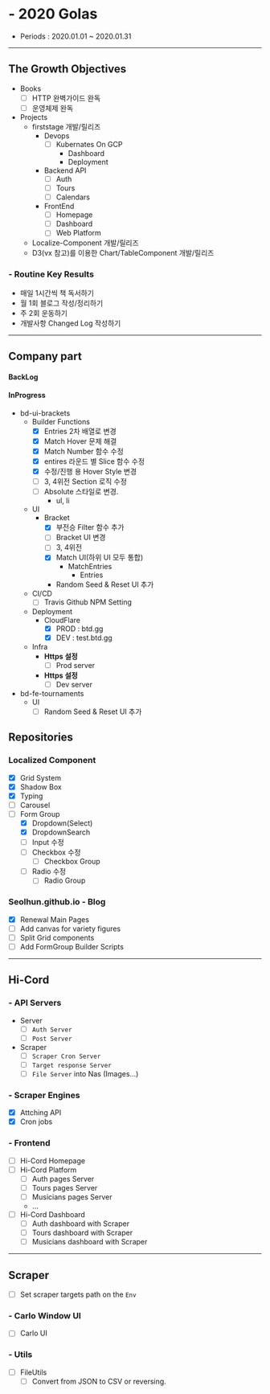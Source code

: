# - 2020 Golas

- Periods : 2020.01.01 ~ 2020.01.31

---

## The Growth Objectives

- Books
  - [ ] HTTP 완벽가이드 완독
  - [ ] 운영체제 완독
- Projects
  - firststage 개발/릴리즈
    - Devops
      - [ ] Kubernates On GCP
        - Dashboard
        - Deployment
    - Backend API
      - [ ] Auth
      - [ ] Tours
      - [ ] Calendars
    - FrontEnd
      - [ ] Homepage
      - [ ] Dashboard
      - [ ] Web Platform
  - Localize-Component 개발/릴리즈
  - D3(vx 참고)를 이용한 Chart/TableComponent 개발/릴리즈

### - Routine Key Results

- 매일 1시간씩 책 독서하기
- 월 1회 블로그 작성/정리하기
- 주 2회 운동하기
- 개발사항 Changed Log 작성하기

---

## Company part

#### BackLog

#### InProgress
- bd-ui-brackets
    - Builder Functions
        - [x] Entries 2차 배열로 변경
        - [x] Match Hover 문제 해결
        - [x] Match Number 함수 수정
        - [x] entires 라운드 별 Slice 함수 수정
        - [x] 수정/진행 용 Hover Style 변경
        - [ ] 3, 4위전 Section 로직 수정
        - [ ] Absolute 스타일로 변경.
            - ul, li
    - UI
        - Bracket
            - [x] 부전승 Filter 함수 추가
            - [ ] Bracket UI 변경
            - [ ] 3, 4위전
            - [x] Match UI(하위 UI 모두 통합)
                - MatchEntries
                    - Entries
            - Random Seed & Reset UI 추가
    - CI/CD
        - [ ] Travis Github NPM Setting
    - Deployment
        - CloudFlare
          - [x] PROD : btd.gg
          - [x] DEV : test.btd.gg
    - Infra
        - **Https 설정**
          - [ ] Prod server
        - **Https 설정**
          - [ ] Dev server
- bd-fe-tournaments
    - UI
        - [ ] Random Seed & Reset UI 추가

## Repositories

### Localized Component

- [x] Grid System
- [x] Shadow Box
- [x] Typing
- [ ] Carousel
- [ ] Form Group
  - [x] Dropdown(Select)
  - [x] DropdownSearch
  - [ ] Input 수정
  - [ ] Checkbox 수정
    - [ ] Checkbox Group
  - [ ] Radio 수정
    - [ ] Radio Group

### Seolhun.github.io - Blog

- [x] Renewal Main Pages
- [ ] Add canvas for variety figures
- [ ] Split Grid components
- [ ] Add FormGroup Builder Scripts

---

## Hi-Cord

### - API Servers

- Server
  - [ ] `Auth Server`
  - [ ] `Post Server`
- Scraper
  - [ ] `Scraper Cron Server`
  - [ ] `Target response Server`
  - [ ] `File Server` into Nas (Images...)

### - Scraper Engines

- [x] Attching API
- [x] Cron jobs

### - Frontend

- [ ] Hi-Cord Homepage
- [ ] Hi-Cord Platform
  - [ ] Auth pages Server
  - [ ] Tours pages Server
  - [ ] Musicians pages Server
  - ...
- [ ] Hi-Cord Dashboard
  - [ ] Auth dashboard with Scraper
  - [ ] Tours dashboard with Scraper
  - [ ] Musicians dashboard with Scraper

---

## Scraper
- [ ] Set scraper targets path on the `Env`

### - Carlo Window UI
- [ ] Carlo UI

### - Utils

- [ ] FileUtils
  - [ ] Convert from JSON to CSV or reversing.
